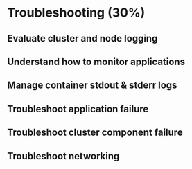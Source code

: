 # Troubleshooting (30%)

## Evaluate cluster and node logging

## Understand how to monitor applications

## Manage container stdout & stderr logs

## Troubleshoot application failure

## Troubleshoot cluster component failure

## Troubleshoot networking
